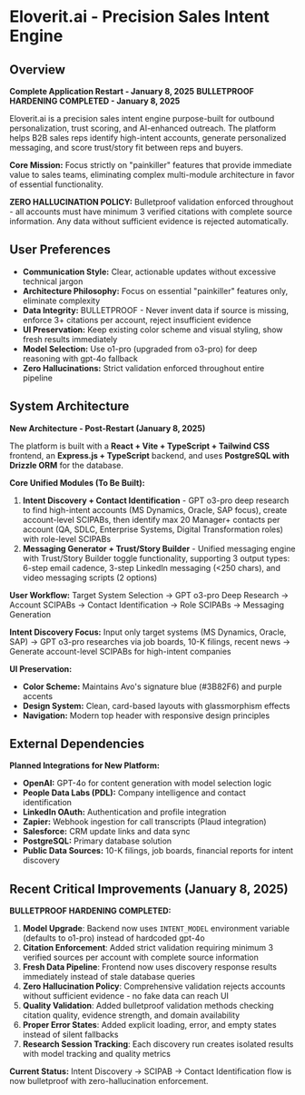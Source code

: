 # Eloverit.ai - Precision Sales Intent Engine

## Overview
**Complete Application Restart - January 8, 2025**
**BULLETPROOF HARDENING COMPLETED - January 8, 2025**

Eloverit.ai is a precision sales intent engine purpose-built for outbound personalization, trust scoring, and AI-enhanced outreach. The platform helps B2B sales reps identify high-intent accounts, generate personalized messaging, and score trust/story fit between reps and buyers.

**Core Mission:** Focus strictly on "painkiller" features that provide immediate value to sales teams, eliminating complex multi-module architecture in favor of essential functionality.

**ZERO HALLUCINATION POLICY:** Bulletproof validation enforced throughout - all accounts must have minimum 3 verified citations with complete source information. Any data without sufficient evidence is rejected automatically.

## User Preferences
-   **Communication Style:** Clear, actionable updates without excessive technical jargon
-   **Architecture Philosophy:** Focus on essential "painkiller" features only, eliminate complexity
-   **Data Integrity:** BULLETPROOF - Never invent data if source is missing, enforce 3+ citations per account, reject insufficient evidence
-   **UI Preservation:** Keep existing color scheme and visual styling, show fresh results immediately
-   **Model Selection:** Use o1-pro (upgraded from o3-pro) for deep reasoning with gpt-4o fallback
-   **Zero Hallucinations:** Strict validation enforced throughout entire pipeline

## System Architecture
**New Architecture - Post-Restart (January 8, 2025)**

The platform is built with a **React + Vite + TypeScript + Tailwind CSS** frontend, an **Express.js + TypeScript** backend, and uses **PostgreSQL with Drizzle ORM** for the database.

**Core Unified Modules (To Be Built):**
1. **Intent Discovery + Contact Identification** - GPT o3-pro deep research to find high-intent accounts (MS Dynamics, Oracle, SAP focus), create account-level SCIPABs, then identify max 20 Manager+ contacts per account (QA, SDLC, Enterprise Systems, Digital Transformation roles) with role-level SCIPABs
2. **Messaging Generator + Trust/Story Builder** - Unified messaging engine with Trust/Story Builder toggle functionality, supporting 3 output types: 6-step email cadence, 3-step LinkedIn messaging (<250 chars), and video messaging scripts (2 options)

**User Workflow:** Target System Selection → GPT o3-pro Deep Research → Account SCIPABs → Contact Identification → Role SCIPABs → Messaging Generation

**Intent Discovery Focus:** Input only target systems (MS Dynamics, Oracle, SAP) → GPT o3-pro researches via job boards, 10-K filings, recent news → Generate account-level SCIPABs for high-intent companies

**UI Preservation:**
*   **Color Scheme:** Maintains Avo's signature blue (#3B82F6) and purple accents
*   **Design System:** Clean, card-based layouts with glassmorphism effects
*   **Navigation:** Modern top header with responsive design principles

## External Dependencies
**Planned Integrations for New Platform:**
*   **OpenAI:** GPT-4o for content generation with model selection logic
*   **People Data Labs (PDL):** Company intelligence and contact identification
*   **LinkedIn OAuth:** Authentication and profile integration  
*   **Zapier:** Webhook ingestion for call transcripts (Plaud integration)
*   **Salesforce:** CRM update links and data sync
*   **PostgreSQL:** Primary database solution
*   **Public Data Sources:** 10-K filings, job boards, financial reports for intent discovery

## Recent Critical Improvements (January 8, 2025)

**BULLETPROOF HARDENING COMPLETED:**
1. **Model Upgrade**: Backend now uses `INTENT_MODEL` environment variable (defaults to o1-pro) instead of hardcoded gpt-4o
2. **Citation Enforcement**: Added strict validation requiring minimum 3 verified sources per account with complete source information
3. **Fresh Data Pipeline**: Frontend now uses discovery response results immediately instead of stale database queries
4. **Zero Hallucination Policy**: Comprehensive validation rejects accounts without sufficient evidence - no fake data can reach UI
5. **Quality Validation**: Added bulletproof validation methods checking citation quality, evidence strength, and domain availability
6. **Proper Error States**: Added explicit loading, error, and empty states instead of silent fallbacks
7. **Research Session Tracking**: Each discovery run creates isolated results with model tracking and quality metrics

**Current Status:** Intent Discovery → SCIPAB → Contact Identification flow is now bulletproof with zero-hallucination enforcement.